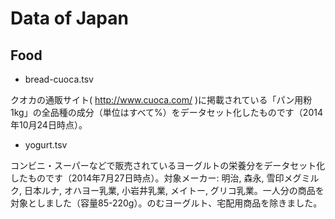 # Data of Japan
## Food

* bread-cuoca.tsv

クオカの通販サイト( http://www.cuoca.com/ )に掲載されている「パン用粉1kg」の全品種の成分（単位はすべて%）をデータセット化したものです（2014年10月24日時点）。

* yogurt.tsv

コンビニ・スーパーなどで販売されているヨーグルトの栄養分をデータセット化したものです（2014年7月27日時点）。対象メーカー: 明治, 森永, 雪印メグミルク, 日本ルナ, オハヨー乳業, 小岩井乳業, メイトー, グリコ乳業。一人分の商品を対象としました（容量85-220g）。のむヨーグルト、宅配用商品を除きました。
